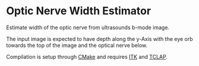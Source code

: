 # Optic Nerve Width Estimator

Estimate width of the optic nerve from ultrasounds b-mode image.

The input image is expected to have depth along the y-Axis with the 
eye orb towards the top of the image and the optical nerve below.

Compilation is setup through [CMake](https://cmake.org/) and 
requires [ITK](www.itk.org) and [TCLAP](http://tclap.sourceforge.net/).
